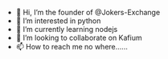 - 👋 Hi, I’m the founder of @Jokers-Exchange
- 👀 I’m interested in python
- 🌱 I’m currently learning nodejs
- 💞️ I’m looking to collaborate on Kafium
- 📫 How to reach me no where......


